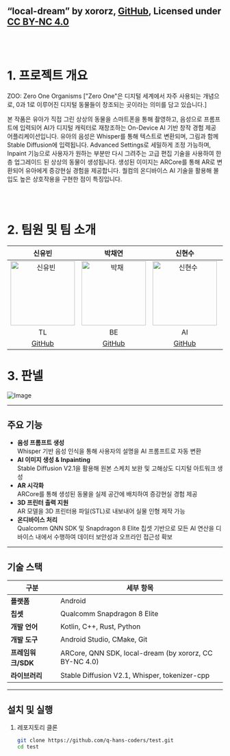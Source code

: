 

## “local-dream” by xororz, [GitHub](https://github.com/xororz/local-dream), Licensed under [CC BY-NC 4.0](https://creativecommons.org/licenses/by-nc/4.0/deed.ko)
<br/>
<br/>

# 1. 프로젝트 개요
ZOO: Zero One Organisms ["Zero One"은 디지털 세계에서 자주 사용되는 개념으로, 
0과 1로 이루어진 디지털 동물들이 창조되는 곳이라는 의미를 담고 있습니다.]

본 작품은 유아가 직접 그린 상상의 동물을 스마트폰을 통해 촬영하고, 음성으로 프롬프트에 입력되어 AI가 디지털 캐릭터로 재창조하는 On-Device AI 기반 창작 경험 제공 어플리케이션입니다. 유아의 음성은 Whisper를 통해 텍스트로 변환되며, 그림과 함께 Stable Diffusion에 입력됩니다. Advanced Settings로 세밀하게 조정 가능하며, Inpaint 기능으로 사용자가 원하는 부분만 다시 그려주는 고급 편집 기술을 사용하여 한층 업그레이드 된 상상의 동물이 생성됩니다. 생성된 이미지는 ARCore를 통해 AR로 변환되어 유아에게 증강현실 경험을 제공합니다. 퀄컴의 온디바이스 AI 기술을 활용해 몰입도 높은 상호작용을 구현한 점이 특징입니다.


<br/>
<br/>

# 2. 팀원 및 팀 소개
| 신유빈 | 박채연 | 신현수 | 송범록 |
|:------:|:------:|:------:|:------:|
| <img src="https://github.com/user-attachments/assets/5d7564a9-d246-4e71-9f53-d6f0f711282d" alt="신유빈" width="150"> | <img src="https://github.com/user-attachments/assets/6f2cf3aa-ba91-4888-bf84-76a1bb1204a3" alt="박채" width="150"> | <img src="https://github.com/user-attachments/assets/6cf6ae49-e37d-4dcc-a2d9-8602e51c83e2" alt="신현수" width="150"> | <img src="https://github.com/user-attachments/assets/6db1bcb8-b7d1-4142-aee7-6c8b8ef7aa72" alt="송범록" width="150"> |
| TL | BE | AI | AI |
| [GitHub](https://github.com/ubin-shin) | [GitHub](https://github.com/Bigdatabomb) | [GitHub](https://github.com/shinhyun-soo) | [GitHub](https://github.com/BeomRok) |

# 3. 판넬

![Image](https://github.com/user-attachments/assets/36b56eb5-a31e-454c-bf9c-4f7f0115523b)


---

## 주요 기능
- **음성 프롬프트 생성**  
  Whisper 기반 음성 인식을 통해 사용자의 설명을 AI 프롬프트로 자동 변환
- **AI 이미지 생성 & Inpainting**  
  Stable Diffusion V2.1을 활용해 원본 스케치 보완 및 고해상도 디지털 아트워크 생성
- **AR 시각화**  
  ARCore를 통해 생성된 동물을 실제 공간에 배치하여 증강현실 경험 제공
- **3D 프린터 출력 지원**  
  AR 모델을 3D 프린터용 파일(STL)로 내보내어 실물 인형 제작 가능
- **온디바이스 처리**  
  Qualcomm QNN SDK 및 Snapdragon 8 Elite 칩셋 기반으로 모든 AI 연산을 디바이스 내에서 수행하여 데이터 보안성과 오프라인 접근성 확보

---

## 기술 스택

| 구분       | 세부 항목                                                                                                    |
|------------|--------------------------------------------------------------------------------------------------------------|
| **플랫폼** | Android                                                                                                      |
| **칩셋**   | Qualcomm Snapdragon 8 Elite                                                                                  |
| **개발 언어** | Kotlin, C++, Rust, Python                                                                                  |
| **개발 도구** | Android Studio, CMake, Git                                                                                 |
| **프레임워크/SDK** | ARCore, QNN SDK, local-dream (by xororz, CC BY-NC 4.0)                                                   |
| **라이브러리** | Stable Diffusion V2.1, Whisper, tokenizer-cpp                                                             |

---

## 설치 및 실행

1. 레포지토리 클론  
   ```bash
   git clone https://github.com/q-hans-coders/test.git
   cd test


<!--

**Here are some ideas to get you started:**

🙋‍♀️ A short introduction - what is your organization all about?
🌈 Contribution guidelines - how can the community get involved?
👩‍💻 Useful resources - where can the community find your docs? Is there anything else the community should know?
🍿 Fun facts - what does your team eat for breakfast?
🧙 Remember, you can do mighty things with the power of [Markdown](https://docs.github.com/github/writing-on-github/getting-started-with-writing-and-formatting-on-github/basic-writing-and-formatting-syntax)
-->
